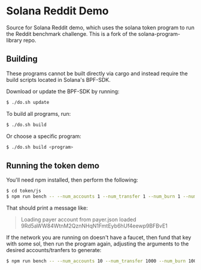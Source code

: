 # Solana Reddit Demo

Source for Solana Reddit demo, which uses the solana token program to run the Reddit benchmark challenge.
This is a fork of the solana-program-library repo.

## Building

These programs cannot be built directly via cargo and instead require the build scripts located in Solana's BPF-SDK.

Download or update the BPF-SDK by running:
```bash
$ ./do.sh update
```

To build all programs, run:
```bash
$ ./do.sh build
```

Or choose a specific program:
```bash
$ ./do.sh build <program>
```

## Running the token demo

You'll need npm installed, then perform the following:

```bash
$ cd token/js
$ npm run bench -- --num_accounts 1 --num_transfer 1 --num_burn 1 --num_mint 1 --payer_account payer.json --id $i --num_payers
```

That should print a message like:
> Loading payer account from payer.json
> loaded 9Rd5aWW84WtnM2QznNHqN1FmtEyb6hUf4eewp9BFBvE1

If the network you are running on doesn't have a faucet, then fund that key with some sol, then run the program again,
adjusting the arguments to the desired accounts/tranfers to generate:
```bash
$ npm run bench -- --num_accounts 10 --num_transfer 1000 --num_burn 1000 --num_mint 10 --payer_account payer.json --id $i --num_payers
```
